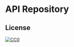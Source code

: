 # API Repository

## License
[![CC0](http://mirrors.creativecommons.org/presskit/buttons/88x31/svg/cc-zero.svg)](LICENSE)
